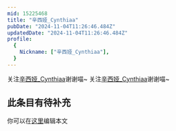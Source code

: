 ```yaml
---
mid: 15225468
title: "辛西娅_Cynthiaa"
pubDate: "2024-11-04T11:26:46.484Z"
updatedDate: "2024-11-04T11:26:46.484Z"
profile:
  {
    Nickname: ["辛西娅_Cynthiaa"],
  }
---
```


关注[辛西娅_Cynthiaa](https://space.bilibili.com/15225468)谢谢喵~ 关注[辛西娅_Cynthiaa](https://space.bilibili.com/15225468)谢谢喵~

## 此条目有待补充
你可以在[这里](https://github.com/Yuhanawa/VTuber.ICU/edit/master/src/content/v/辛西娅_Cynthiaa/index.md)编辑本文
